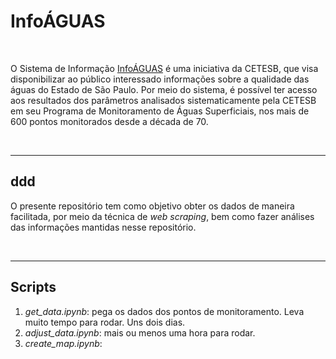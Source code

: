 # InfoÁGUAS

<br>

O Sistema de Informação [InfoÁGUAS](https://sistemainfoaguas.cetesb.sp.gov.br/) é uma iniciativa da CETESB, que visa disponibilizar ao público interessado informações sobre a qualidade das águas do Estado de São Paulo. Por meio do sistema, é possível ter acesso aos resultados dos parâmetros analisados sistematicamente pela CETESB em seu Programa de Monitoramento de Águas Superficiais, nos mais de 600 pontos monitorados desde a década de 70.

<br>

---

## ddd

O presente repositório tem como objetivo obter os dados de maneira facilitada, por meio da técnica de *web scraping*, bem como fazer análises das informações mantidas nesse repositório.

<br>

---

## Scripts

1. *get_data.ipynb*: pega os dados dos pontos de monitoramento. Leva muito tempo para rodar. Uns dois dias.
2. *adjust_data.ipynb*: mais ou menos uma hora para rodar.
3. *create_map.ipynb*: 
